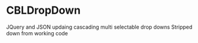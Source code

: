 # CBLDropDown
JQuery and JSON updaing cascading multi selectable drop downs
Stripped down from working code
